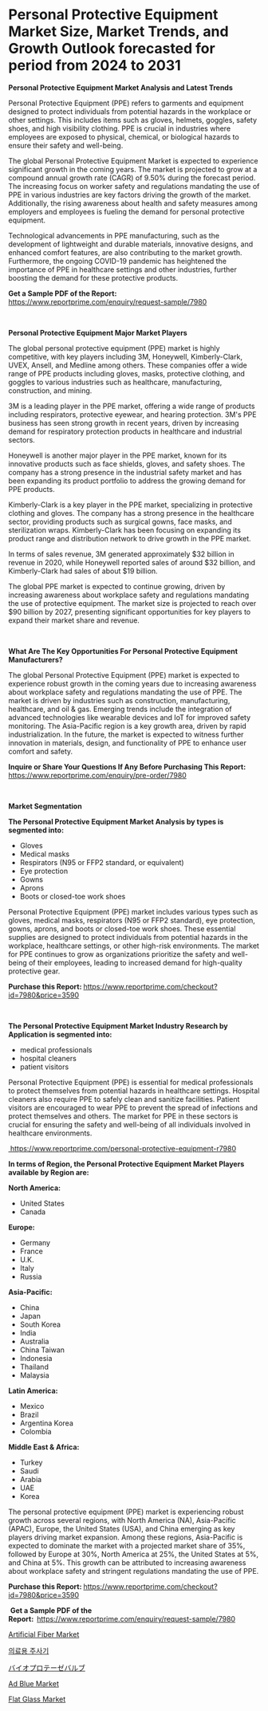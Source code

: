 <p><h1>Personal Protective Equipment Market Size, Market Trends, and Growth Outlook forecasted for period from 2024 to 2031</h1></p><p><strong>Personal Protective Equipment Market Analysis and Latest Trends</strong></p>
<p><p>Personal Protective Equipment (PPE) refers to garments and equipment designed to protect individuals from potential hazards in the workplace or other settings. This includes items such as gloves, helmets, goggles, safety shoes, and high visibility clothing. PPE is crucial in industries where employees are exposed to physical, chemical, or biological hazards to ensure their safety and well-being.</p><p>The global Personal Protective Equipment Market is expected to experience significant growth in the coming years. The market is projected to grow at a compound annual growth rate (CAGR) of 9.50% during the forecast period. The increasing focus on worker safety and regulations mandating the use of PPE in various industries are key factors driving the growth of the market. Additionally, the rising awareness about health and safety measures among employers and employees is fueling the demand for personal protective equipment.</p><p>Technological advancements in PPE manufacturing, such as the development of lightweight and durable materials, innovative designs, and enhanced comfort features, are also contributing to the market growth. Furthermore, the ongoing COVID-19 pandemic has heightened the importance of PPE in healthcare settings and other industries, further boosting the demand for these protective products.</p></p>
<p><strong>Get a Sample PDF of the Report:&nbsp;</strong> <a href="https://www.reportprime.com/enquiry/request-sample/7980">https://www.reportprime.com/enquiry/request-sample/7980</a></p>
<p>&nbsp;</p>
<p><strong>Personal Protective Equipment Major Market Players</strong></p>
<p><p>The global personal protective equipment (PPE) market is highly competitive, with key players including 3M, Honeywell, Kimberly-Clark, UVEX, Ansell, and Medline among others. These companies offer a wide range of PPE products including gloves, masks, protective clothing, and goggles to various industries such as healthcare, manufacturing, construction, and mining.</p><p>3M is a leading player in the PPE market, offering a wide range of products including respirators, protective eyewear, and hearing protection. 3M's PPE business has seen strong growth in recent years, driven by increasing demand for respiratory protection products in healthcare and industrial sectors.</p><p>Honeywell is another major player in the PPE market, known for its innovative products such as face shields, gloves, and safety shoes. The company has a strong presence in the industrial safety market and has been expanding its product portfolio to address the growing demand for PPE products.</p><p>Kimberly-Clark is a key player in the PPE market, specializing in protective clothing and gloves. The company has a strong presence in the healthcare sector, providing products such as surgical gowns, face masks, and sterilization wraps. Kimberly-Clark has been focusing on expanding its product range and distribution network to drive growth in the PPE market.</p><p>In terms of sales revenue, 3M generated approximately $32 billion in revenue in 2020, while Honeywell reported sales of around $32 billion, and Kimberly-Clark had sales of about $19 billion.</p><p>The global PPE market is expected to continue growing, driven by increasing awareness about workplace safety and regulations mandating the use of protective equipment. The market size is projected to reach over $90 billion by 2027, presenting significant opportunities for key players to expand their market share and revenue.</p></p>
<p>&nbsp;</p>
<p><strong>What Are The Key Opportunities For Personal Protective Equipment Manufacturers?</strong></p>
<p><p>The global Personal Protective Equipment (PPE) market is expected to experience robust growth in the coming years due to increasing awareness about workplace safety and regulations mandating the use of PPE. The market is driven by industries such as construction, manufacturing, healthcare, and oil & gas. Emerging trends include the integration of advanced technologies like wearable devices and IoT for improved safety monitoring. The Asia-Pacific region is a key growth area, driven by rapid industrialization. In the future, the market is expected to witness further innovation in materials, design, and functionality of PPE to enhance user comfort and safety.</p></p>
<p><strong>Inquire or Share Your Questions If Any Before Purchasing This Report:</strong> <a href="https://www.reportprime.com/enquiry/pre-order/7980">https://www.reportprime.com/enquiry/pre-order/7980</a></p>
<p>&nbsp;</p>
<p><strong>Market Segmentation</strong></p>
<p><strong>The Personal Protective Equipment Market Analysis by types is segmented into:</strong></p>
<p><ul><li>Gloves</li><li>Medical masks</li><li>Respirators (N95 or FFP2 standard, or equivalent)</li><li>Eye protection</li><li>Gowns</li><li>Aprons</li><li>Boots or closed-toe work shoes</li></ul></p>
<p><p>Personal Protective Equipment (PPE) market includes various types such as gloves, medical masks, respirators (N95 or FFP2 standard), eye protection, gowns, aprons, and boots or closed-toe work shoes. These essential supplies are designed to protect individuals from potential hazards in the workplace, healthcare settings, or other high-risk environments. The market for PPE continues to grow as organizations prioritize the safety and well-being of their employees, leading to increased demand for high-quality protective gear.</p></p>
<p><strong>Purchase this Report:&nbsp;</strong><a href="https://www.reportprime.com/checkout?id=7980&price=3590">https://www.reportprime.com/checkout?id=7980&price=3590</a></p>
<p>&nbsp;</p>
<p><strong>The Personal Protective Equipment Market Industry Research by Application is segmented into:</strong></p>
<p><ul><li>medical professionals</li><li>hospital cleaners</li><li>patient visitors</li></ul></p>
<p><p>Personal Protective Equipment (PPE) is essential for medical professionals to protect themselves from potential hazards in healthcare settings. Hospital cleaners also require PPE to safely clean and sanitize facilities. Patient visitors are encouraged to wear PPE to prevent the spread of infections and protect themselves and others. The market for PPE in these sectors is crucial for ensuring the safety and well-being of all individuals involved in healthcare environments.</p></p>
<p><a href="https://www.reportprime.com/personal-protective-equipment-r7980">&nbsp;https://www.reportprime.com/personal-protective-equipment-r7980</a></p>
<p><strong>In terms of Region, the Personal Protective Equipment Market Players available by Region are:</strong></p>
<p>
    <p> <strong> North America: </strong>
        <ul>
            <li>United States</li>
            <li>Canada</li>
        </ul>
        </p> 
    <p> <strong> Europe: </strong>
        <ul>
            <li>Germany</li>
            <li>France</li>
            <li>U.K.</li>
            <li>Italy</li>
            <li>Russia</li>
        </ul>
        </p> 
    <p> <strong> Asia-Pacific: </strong>
        <ul>
            <li>China</li>
            <li>Japan</li>
            <li>South Korea</li>
            <li>India</li>
            <li>Australia</li>
            <li>China Taiwan</li>
            <li>Indonesia</li>
            <li>Thailand</li>
            <li>Malaysia</li>
        </ul>
        </p> 
    <p> <strong> Latin America: </strong>
        <ul>
            <li>Mexico</li>
            <li>Brazil</li>
            <li>Argentina Korea</li>
            <li>Colombia</li>
        </ul>
        </p> 
    <p> <strong> Middle East & Africa: </strong>
        <ul>
            <li>Turkey</li>
            <li>Saudi</li>
            <li>Arabia</li>
            <li>UAE</li>
            <li>Korea</li>
        </ul>
    </p>
    </p>
<p><p>The personal protective equipment (PPE) market is experiencing robust growth across several regions, with North America (NA), Asia-Pacific (APAC), Europe, the United States (USA), and China emerging as key players driving market expansion. Among these regions, Asia-Pacific is expected to dominate the market with a projected market share of 35%, followed by Europe at 30%, North America at 25%, the United States at 5%, and China at 5%. This growth can be attributed to increasing awareness about workplace safety and stringent regulations mandating the use of PPE.</p></p>
<p><strong>Purchase this Report: </strong><a href="https://www.reportprime.com/checkout?id=7980&price=3590">https://www.reportprime.com/checkout?id=7980&price=3590</a></p>
<p>&nbsp;<strong>Get a Sample PDF of the Report:&nbsp;&nbsp;</strong><a href="https://www.reportprime.com/enquiry/request-sample/7980">https://www.reportprime.com/enquiry/request-sample/7980</a></p>
<p><strong></strong></p>
<p><p><a href="https://issuu.com/reportprime-2/docs/artificial-fiber-market-size-2030.pptx">Artificial Fiber Market</a></p><p><a href="https://github.com/akzkkws047661437/Market-Research-Report-List-1/blob/main/583640932002.md">의료용 주사기</a></p><p><a href="https://github.com/lrlmopnhwd79300/Market-Research-Report-List-1/blob/main/335487130052.md">バイオプロテーゼバルブ</a></p><p><a href="https://issuu.com/reportprime-2/docs/ad-blue-market-size-2030.pptx">Ad Blue Market</a></p><p><a href="https://www.linkedin.com/pulse/flat-glass-market-size-growth-forecast-from-2024-2031-insightra-5amzf?trackingId=hRYpv%2Bvk8yVCAYChlHyajA%3D%3D">Flat Glass Market</a></p></p>